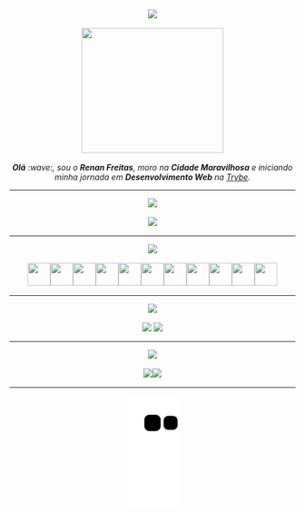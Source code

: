 <div align="center">
<img src="https://img.shields.io/static/v1?label=olá&message=sou o Renan Freitas!&color=blue&style=for-the-badge&logo=github"/>
<p></p>
<img src="https://user-images.githubusercontent.com/109007554/191284345-926dc20d-7b63-4903-9185-46e61e729491.jpeg" width="250" height="220">
<p></p>
<i><b>Olá</b> :wave:, sou o <b>Renan Freitas</b>, moro na <b>Cidade Maravilhosa</b> e iniciando minha jornada em <b>Desenvolvimento Web</b> na <a href="https://www.betrybe.com/" target="_blank">Trybe</a></i>.

</div>

---
<div align="center">
<img src="https://img.shields.io/static/v1?label=Veja SUITS&message=Harvey Specter!&color=brown&style=for-the-badge&logo=github"/>
<p></p>
<img src="https://user-images.githubusercontent.com/109007554/182051038-84a54411-0f65-4538-a295-bd355da3c6d2.png" width="400">
<!--
**renanbfreitas/renanbfreitas** is a ✨ _special_ ✨ repository because its `README.md` (this file) appears on your GitHub profile.
</div>
-->

---
<div align="center">
<img src="https://img.shields.io/static/v1?label=Habilidades Aprendidas&message=Ferramentas e Tecnologias&color=red&style=for-the-badge&logo=github"/>
<p></p>
<img src="https://cdn.jsdelivr.net/gh/devicons/devicon/icons/bash/bash-original.svg" width="40" height="40"/><img 
src="https://cdn.jsdelivr.net/gh/devicons/devicon/icons/git/git-original.svg" width="40" height="40"/><img src="https://cdn.jsdelivr.net/gh/devicons/devicon/icons/github/github-original.svg" width="40" height="40"/><img
src="https://cdn.jsdelivr.net/gh/devicons/devicon/icons/vscode/vscode-original.svg" width="40" height="40"/><img
src="https://cdn.jsdelivr.net/gh/devicons/devicon/icons/html5/html5-original.svg" width="40" height="40"/><img 
src="https://cdn.jsdelivr.net/gh/devicons/devicon/icons/css3/css3-original.svg" width="40" height="40"/><img 
src="https://cdn.jsdelivr.net/gh/devicons/devicon/icons/javascript/javascript-original.svg" width="40" height="40"/><img 
src="https://cdn.jsdelivr.net/gh/devicons/devicon/icons/bootstrap/bootstrap-original.svg" width="40" height="40"/><img 
src="https://cdn.jsdelivr.net/gh/devicons/devicon/icons/jest/jest-plain.svg" width="40" height="40"/><img 
src="https://cdn.jsdelivr.net/gh/devicons/devicon/icons/nodejs/nodejs-original-wordmark.svg" width="40" height="40"/><img 
src="https://cdn.jsdelivr.net/gh/devicons/devicon/icons/react/react-original-wordmark.svg" width="40" height="40"/> 
</div>

---             
<img src="https://img.shields.io/static/v1?label=Como me encontrar&message=Contatos&color=orange&style=for-the-badge&logo=github"/>
<p></p>
<div>
<a href="https://www.instagram.com/renanbfreitas/" target="_blank"><img src="https://img.shields.io/badge/-Instagram-%23E4405F?style=for-the-badge&logo=instagram&logoColor=white" target="_blank"></a>
<a href="https://www.linkedin.com/in/renan-freitas-19390b116/" target="_blank"><img src="https://img.shields.io/badge/-LinkedIn-%230077B5?style=for-the-badge&logo=linkedin&logoColor=white" target="_blank"></a>   
</div>

---
<img src="https://img.shields.io/static/v1?label=Histórico até aqui&message=Aprendizados&color=green&style=for-the-badge&logo=github"/>
<p></p>
<div>
<a href="https://github.com/renanbfreitas">
<img height="150em" src="https://github-readme-stats.vercel.app/api/top-langs/?username=renanbfreitas&layout=compact&langs_count=7&theme=dracula"/><img height="150em" src="https://github-readme-stats.vercel.app/api?username=renanbfreitas&show_icons=true&theme=dracula&include_all_commits=true&count_private=true"/>
</div>

---
![snake gif](https://github.com/renanbfreitas/renanbfreitas/blob/output/github-contribution-grid-snake.svg)
